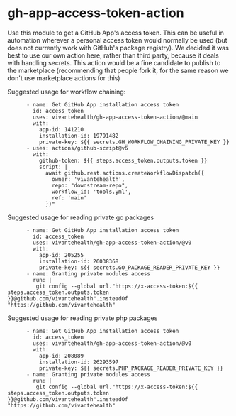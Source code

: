 # gh-app-access-token-action
Use this module to get a GitHub App's access token. This can be useful in automation wherever a personal access token would normally be used (but does not currently work with GitHub's package registry). We decided it was best to use our own action here, rather than third party, because it deals with handling secrets. This action would be a fine candidate to publish to the marketplace (recommending that people fork it, for the same reason we don't use marketplace actions for this)

Suggested usage for workflow chaining:
```
      - name: Get GitHub App installation access token
        id: access_token
        uses: vivantehealth/gh-app-access-token-action/@main
        with:
          app-id: 141210
          installation-id: 19791482
          private-key: ${{ secrets.GH_WORKFLOW_CHAINING_PRIVATE_KEY }}
      - uses: actions/github-script@v6
        with:
          github-token: ${{ steps.access_token.outputs.token }}
          script: |
            await github.rest.actions.createWorkflowDispatch({
              owner: 'vivantehealth',
              repo: "downstream-repo",
              workflow_id: 'tools.yml',
              ref: 'main'
            })"
```

Suggested usage for reading private go packages
```
      - name: Get GitHub App installation access token
        id: access_token
        uses: vivantehealth/gh-app-access-token-action/@v0
        with:
          app-id: 205255
          installation-id: 26038368
          private-key: ${{ secrets.GO_PACKAGE_READER_PRIVATE_KEY }}
      - name: Granting private modules access
        run: |
         git config --global url."https://x-access-token:${{ steps.access_token.outputs.token }}@github.com/vivantehealth".insteadOf "https://github.com/vivantehealth"
```

Suggested usage for reading private php packages
```
      - name: Get GitHub App installation access token
        id: access_token
        uses: vivantehealth/gh-app-access-token-action/@v0
        with:
          app-id: 208089
          installation-id: 26293597
          private-key: ${{ secrets.PHP_PACKAGE_READER_PRIVATE_KEY }}
      - name: Granting private modules access
        run: |
         git config --global url."https://x-access-token:${{ steps.access_token.outputs.token }}@github.com/vivantehealth".insteadOf "https://github.com/vivantehealth"
```
